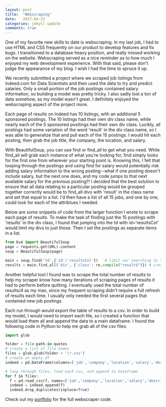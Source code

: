 ```yaml
---
layout: post
title:  "Webscraping"
date:   2017-04-23
categories: jekyll update
comments: true
---
```


One of my favorite new skills to date is webscraping. In my last job, I had to use HTML and CSS frequently on our product to develop features and fix bugs. I transitioned to a database heavy position, and really missed working on the website. Webscraping served as a nice reminder as to how much I enjoyed my web development experience. With that said, please don't judge the appearance of my blog. I wish I had the time to spruce it up.

We recently submitted a project where we scraped job listings from Indeed.com for Data Scientists and then used the data to try and predict salaries. Only a small portion of the job postings contained salary information, so building a model was pretty tricky. I also sadly lost a ton of data somehow, so my model wasn't great. I definitely enjoyed the webscraping aspect of the project more.

Each page of results on Indeed has 10 listings, with an additional 5 sponsored postings. The 10 listings had their own div class name, while nearly each of the 5 sponsored positings had their own div class. Lucikly, all postings had some variation of the word 'result' in the div class name, so I was able to generalize that and pull each of the 15 postings. I would hit each posting, then grab the job title, the company, the location, and salary. 

With BeautifulSoup, you can use find or find_all to get what you need. While find_all will grab each instance of what you're looking for, find simply looks for the first one from wherever your starting point is. Knowing this, I felt that looping through the postings and using find for salary would potentially risk adding salary information to the wrong posting--what if one posting doesn't include salary, but the next one does, and my code jumps to that next available salary for the previous posting?! I decided that the best solution to ensure that all data relating to a particular posting would be grouped together correctly would be to find_all divs with 'result' in the class name and set that equal to a list. I'd then have a list of all 15 jobs, and one by one, could look for each of the attribtues I needed.

Below are some snippets of code from the larger function I wrote to scrape each page of results. To make the task of finding just the 15 postings with 'results' in the div class, I found that jumping into the td with id='resultsCol' would limit my divs to just those. Then I set the postings as separate items in a list.

```python
from bs4 import BeautifulSoup
page = requests.get(URL).content
soup = BeautifulSoup(page)

main = soup.find('td',{'id':'resultsCol'})   # limit our searching to solely the results portion of the page
results = main.find_all('div', {'class': re.compile("result$")}) # create a list consisting only of the 15 results
```

Another helpful tool I found was to scrape the total number of results to help my scraper know how many iterations of scraping pages of results it had to perform before quitting. I eventually used the total number of results/4 as my max, since my frequent scraping didn't require a full refresh of results each time. I usually only needed the first several pages that contained new job postings.

Each run through would export the table of results to a csv. In order to build my model, I would need to import each file, so I created a function that would load them all and append the data to a main dataframe. I found the following code in Python to help me grab all of the csv files:

```python
import glob

folder = file-path-in-quotes
# create a list of file names
files = glob.glob(folder + '\*.csv')
# create an empty df
indeed = pd.DataFrame(columns=['job','company','location','salary','description'])

# loop through files, load each csv, and append to dataframe
for f in files:
  f = pd.read_csv(f, names=['job','company','location','salary','description'],low_memory=False)
  indeed = indeed.append(f)
  indeed.drop_duplicates(inplace=True)
```

Check out my [portfolio](https://doyleax.github.io/Portfolio/salaries.html) for the full webscraper code.

